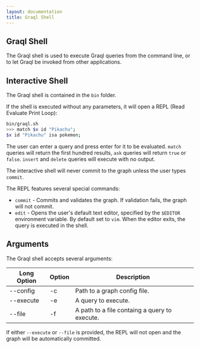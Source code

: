 ```yaml
---
layout: documentation
title: Graql Shell
---
```

## Graql Shell

The Graql shell is used to execute Graql queries from the command line, or to
let Graql be invoked from other applications.

## Interactive Shell

The Graql shell is contained in the `bin` folder.

If the shell is executed without any parameters, it will open a REPL (Read
Evaluate Print Loop):

```bash
bin/graql.sh
>>> match $x id "Pikachu";
$x id "Pikachu" isa pokemon;
```

The user can enter a query and press enter for it to be evaluated. `match`
queries will return the first hundred results, `ask` queries will return `true`
or `false`. `insert` and `delete` queries will execute with no output.

The interactive shell will never commit to the graph unless the user types
`commit`.

The REPL features several special commands:
- `commit` - Commits and validates the graph. If validation fails, the graph
  will not commit.
- `edit` - Opens the user's default text editor, specified by the `$EDITOR`
  environment variable. By default set to `vim`. When the editor exits, the
  query is executed in the shell.

## Arguments

The Graql shell accepts several arguments:

| Long Option | Option | Description                                   |
| ----------- | ------ | --------------------------------------------- |
| --config    | -c     | Path to a graph config file.                  |
| --execute   | -e     | A query to execute.                           |
| --file      | -f     | A path to a file containg a query to execute. |

If either `--execute` or `--file` is provided, the REPL will not open and the
graph will be automatically committed.
